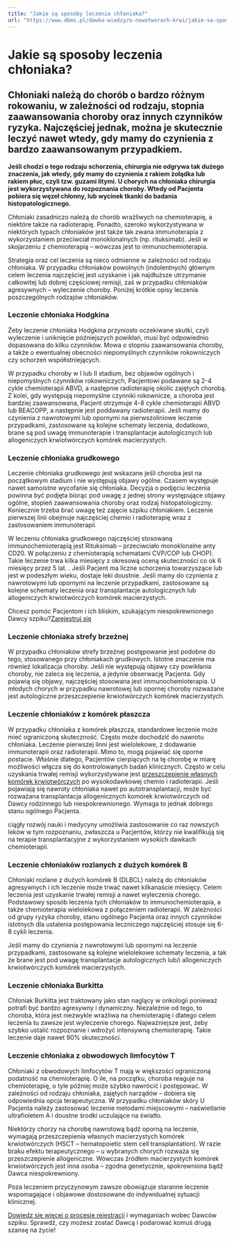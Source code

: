 ```yaml
---
title: "Jakie są sposoby leczenia chłoniaka?"
url: "https://www.dkms.pl/dawka-wiedzy/o-nowotworach-krwi/jakie-sa-sposoby-leczenia-chloniaka"
---
```


# Jakie są sposoby leczenia chłoniaka?

## Chłoniaki należą do chorób o bardzo różnym rokowaniu, w zależności od rodzaju, stopnia zaawansowania choroby oraz innych czynników ryzyka. Najczęściej jednak, można je skutecznie leczyć nawet wtedy, gdy mamy do czynienia z bardzo zaawansowanym przypadkiem. 

**Jeśli chodzi o tego rodzaju schorzenia, chirurgia nie odgrywa tak dużego znaczenia, jak wtedy, gdy mamy do czynienia z rakiem żołądka lub rakiem płuc, czyli tzw. guzami litymi. U chorych na chłoniaka chirurgia jest wykorzystywana do rozpoznania choroby. Wtedy od Pacjenta pobiera się węzeł chłonny, lub wycinek tkanki do badania histopatologicznego.**


Chłoniaki zasadniczo należą do chorób wrażliwych na chemioterapię, a niektóre także na radioterapię. Ponadto, szeroko wykorzystywana w niektórych typach chłoniaków jest także tak zwana immunoterapia z wykorzystaniem przeciwciał monoklonalnych (np. rituksimab). Jeśli w skojarzeniu z chemioterapią – wówczas jest to immunochemioterapia.


Strategia oraz cel leczenia są nieco odmienne w zależności od rodzaju chłoniaka. W przypadku chłoniaków powolnych (indolentnych) głównym celem leczenia najczęściej jest uzyskanie i jak najdłuższe utrzymanie całkowitej lub dobrej częściowej remisji, zaś w przypadku chłoniaków agresywnych – wyleczenie choroby. Poniżej krótkie opisy leczenia poszczególnych rodzajów chłoniaków.


### Leczenie chłoniaka Hodgkina


Żeby leczenie chłoniaka Hodgkina przyniosło oczekiwane skutki, czyli wyleczenie i uniknięcie późniejszych powikłań, musi być odpowiednio dopasowana do kilku czynników. Mowa o stopniu zaawansowania choroby, a także o ewentualnej obecności niepomyślnych czynników rokowniczych czy schorzeń współistniejących.


W przypadku choroby w I lub II stadium, bez objawów ogólnych i niepomyślnych czynników rokowniczych, Pacjentowi podawane są 2\-4 cykle chemioterapii ABVD, a następnie radioterapię okolic zajętych chorobą. Z kolei, gdy występują niepomyślne czynniki rokownicze, a choroba jest bardziej zaawansowana, Pacjent otrzymuje 4\-8 cykle chemioterapii ABVD lub BEACOPP, a następnie jest poddawany radioterapii. Jeśli mamy do czynienia z nawrotowymi lub opornymi na pierwszoliniowe leczenie przypadkami, zastosowane są kolejne schematy leczenia, dodatkowo, brane są pod uwagę immunoterapie i transplantacje autologicznych lub allogeniczych krwiotwórczych komórek macierzystych. 


### Leczenie chłoniaka grudkowego


Leczenie chłoniaka grudkowego jest wskazane jeśli choroba jest na początkowym stadium i nie występują objawy ogólne. Czasem występuje nawet samoistne wycofanie się chłoniaka. Decyzja o podjęciu leczenia powinna być podjęta biorąc pod uwagę z jednej strony występujące objawy ogólne, stopień zaawansowania choroby oraz rodzaj histopatologiczny. Koniecznie trzeba brać uwagę też zajęcie szpiku chłoniakiem. Leczenie pierwszej linii obejmuje najczęściej chemio i radioterapię wraz z zastosowaniem immunoterapii 


W leczeniu chłoniaka grudkowego najczęściej stosowaną immunochemioterapią jest Rituksimab – przeciwciało monoklonalne anty CD20\. W połączeniu z chemioterapią schematami CVP/COP lub CHOP). Takie leczenie trwa kilka miesięcy z okresową oceną skuteczności co ok 6 miesięcy przez 5 lat. . Jeśli Pacjent ma liczne schorzenia towarzyszące lub jest w podeszłym wieku, dostaje leki doustnie. Jeśli mamy do czynienia z nawrotowymi lub opornymi na leczenie przypadkami, zastosowane są kolejne schematy leczenia oraz transplantacje autologicznych lub allogeniczych krwiotwórczych komórek macierzystych.


Chcesz pomóc Pacjentom i ich bliskim, szukającym niespokrewnionego Dawcy szpiku?[Zarejestruj się](/zarejestruj-sie-teraz "Zarejestruj sie teraz")
### Leczenie chłoniaka strefy brzeżnej


W przypadku chłoniaków strefy brzeżnej postępowanie jest podobne do tego, stosowanego przy chłoniakach grudkowych. Istotne znaczenie ma również lokalizacja choroby. Jeśli nie występują objawy czy powikłania choroby, nie zaleca się leczenia, a jedynie obserwację Pacjenta. Gdy pojawią się objawy, najczęściej stosowana jest immunochemioterapia. U młodych chorych w przypadku nawrotowej lub opornej choroby rozważane jest autologiczne przeszczepienie krwiotwórczych komórek macierzystych. 


### Leczenie chłoniaków z komórek płaszcza


W przypadku chłoniaka z komórek płaszcza, standardowe leczenie może mieć ograniczoną skuteczność. Często może dochodzić do nawrotu chłoniaka. Leczenie pierwszej linni jest wielolekowe, z dodawanie immunoterapii oraz radioterapii. Mimo to, mogą pojawiać się oporne postacie. Właśnie dlatego, Pacjentów cierpiących na tę chorobę w miarę możliwości włącza się do kontrolowanych badań klinicznych. Często w celu uzyskania trwałej remisji wykorzystywane jest [przeszczepienie własnych komórek krwiotwórczych](https://www.dkms.pl/dawka-wiedzy/o-nowotworach-krwi/jakie-sa-rodzaje-przeszczepien-komorek-macierzystych) po wysokodawkowej chemio i radioterapii. Jeśli pojawiają się nawroty chłoniaka nawet po autotransplantacji, może być rozważana transplantacja allogenicznych komórek krwiotwórczych od Dawcy rodzinnego lub niespokrewnionego. Wymaga to jednak dobrego stanu ogólnego Pacjenta.


ciągły rozwój nauki i medycyny umożliwia zastosowanie co raz nowszych leków w tym rozpoznaniu, zwłaszcza u Pacjentów, którzy nie kwalifikują się na terapie transplantacyjne z wykorzystaniem wysokich dawkach chemioterapii.


### Leczenie chłoniaków rozlanych z dużych komórek B


Chłoniaki rozlane z dużych komórek B (DLBCL) należą do chłoniaków agresywnych i ich leczenie może trwać nawet kilkanaście miesięcy. Celem leczenia jest uzyskanie trwałej remisji a nawet wyleczenia chorego. Podstawowy sposób leczenia tych chłoniaków to immunochemioterapia, a także chemioterapia wielolekowa z połączeniem radioterapii. W zależności od grupy ryzyka choroby, stanu ogólnego Pacjenta oraz innych czynników istotnych dla ustalenia postępowania leczniczego najczęściej stosuje się 6\-8 cykli leczenia. 


Jeśli mamy do czynienia z nawrotowymi lub opornymi na leczenie przypadkami, zastosowane są kolejne wielolekowe schematy leczenia, a tak że brane jest pod uwagę transplantacje autologicznych lub/i allogeniczych krwiotwórczych komórek macierzystych.


### Leczenie chłoniaka Burkitta


Chłoniak Burkitta jest traktowany jako stan naglący w onkologii ponieważ potrafi być bardzo agresywny i dynamiczny. Niezależnie od tego, to choroba, która jest niezwykle wrażliwa na chemioterapię i dlatego celem leczenia tu zawsze jest wyleczenie chorego. Najważniejsze jest, żeby szybko ustalić rozpoznanie i wdrożyć intensywną chemioterapię. Takie leczenie daje nawet 90% skuteczności.


### Leczenie chłoniaka z obwodowych limfocytów T


Chłoniaki z obwodowych limfocytów T mają w większości ograniczoną podatność na chemioterapię. O ile, na początku, choroba reaguje na chemioterapię, o tyle później może szybko nawrócić i postępować. W zależności od rodzaju chłoniaka, zajętych narządów – dobiera się odpowiednia opcja terapeutyczna. W przypadku chłoniaków skóry U Pacjenta należy zastosować leczenie metodami miejscowymi – naświetlanie ultrafioletem A i doustne środki uczulające na światło.


Niektórzy chorzy na chorobę nawrotową bądź oporną na leczenie, wymagają przeszczepienia własnych macierzystych komórek krwiotwórczych (HSCT – hematopoietic stem cell transplantation). W razie braku efektu terapeutycznego – u wybranych chorych rozważa się przeszczepienie allogeniczne. Wówczas źródłem macierzystych komórek krwiotwórczych jest inna osoba – zgodna genetycznie, spokrewniona bądź Dawca niespokrewniony.


Poza leczeniem przyczynowym zawsze obowiązuje staranne leczenie wspomagające i objawowe dostosowane do indywidualnej sytuacji klinicznej.


[Dowiedz się więcej o procesie rejestracji](https://www.dkms.pl/dawka-wiedzy/o-rejestracji) i wymaganiach wobec Dawców szpiku. Sprawdź, czy możesz zostać Dawcą i podarować komuś drugą szansę na życie!


